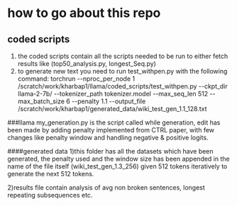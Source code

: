 # how to go about this repo
## coded scripts
1) the coded scripts contain all the scripts needed to be run to either fetch results like (top50_analysis.py, longest_Seq.py)
2) to generate new text you need to run test_withpen.py with 
the following command:
torchrun --nproc_per_node 1 /scratch/work/kharbap1/llama/coded_scripts/test_withpen.py     --ckpt_dir llama-2-7b/     --tokenizer_path tokenizer.model     --max_seq_len 512 --max_batch_size 6 --penalty 1.1 --output_file /scratch/work/kharbap1/generated_data/wiki_test_gen_1.1_128.txt

###llama
my_generation.py is the script called while generation, edit has been made by adding penalty implemented from CTRL paper, with few changes like penalty window and handling negative & positive logits.

####generated data
1)this folder has all the datasets which have been generated, the penalty used and the window size has been appended in the name of the file itself (wiki_test_gen_1.3_256)
given 512 tokens iteratively to generate the next 512 tokens.

2)results file contain analysis of avg non broken sentences, longest repeating subsequences etc. 
